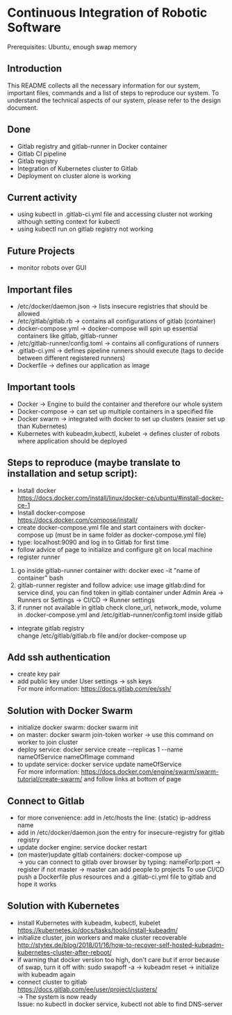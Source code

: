 # Continuous Integration of Robotic Software  
Prerequisites: Ubuntu, enough swap memory
## Introduction
This README collects all the necessary information for our system, important files, commands and a list of steps to reproduce our system. To understand the technical aspects of our system, please refer to the design document.
## Done
- Gitlab registry and gitlab-runner in Docker container  
- Gitlab CI pipeline  
- Gitlab registry  
- Integration of Kubernetes cluster to Gitlab  
- Deployment on cluster alone is working  
## Current activity  
- using kubectl in .gitlab-ci.yml file and accessing cluster not working although setting context for kubectl  
- using kubectl run on gitlab registry not working  
## Future Projects
- monitor robots over GUI

## Important files 
- /etc/docker/daemon.json        	-> lists insecure registries that should be allowed  
- /etc/gitlab/gitlab.rb		   	-> contains all configurations of gitlab (container)  
- docker-compose.yml      		-> docker-compose will spin up essential containers like gitlab, gitlab-runner  
- /etc/gitlab-runner/config.toml	-> contains all configurations of runners  
- .gitlab-ci.yml 			-> defines pipeline runners should execute (tags to decide between different registered runners)  
- Dockerfile				-> defines our application as image  
## Important tools 
- Docker					-> Engine to build the container and therefore our whole system  
- Docker-compose				-> can set up multiple containers in a specified file  
- Docker swarm					-> integrated with docker to set up clusters (easier set up than Kubernetes)
- Kubernetes with kubeadm,kubectl, kubelet	-> defines cluster of robots where application should be deployed  

## Steps to reproduce (maybe translate to installation and setup script):
- Install docker  
https://docs.docker.com/install/linux/docker-ce/ubuntu/#install-docker-ce-1  
- Install docker-compose  
https://docs.docker.com/compose/install/  
- create docker-compose.yml file and start containers with docker-compose up (must be in same folder as docker-compose.yml file)  
- type: localhost:9090 and log in to Gitlab for first time  
- follow advice of page to initialize and configure git on local machine  
- register runner  
1. go inside gitlab-runner container with: docker exec -it "name of container" bash  
2. gitlab-runner register and follow advice: use image gitlab:dind for service dind, you can find token in gitlab container under Admin Area -> Runners or Settings -> CI/CD -> Runner settings  
3. if runner not available in gitlab check clone_url, network_mode, volume in .docker-compose.yml and /etc/gitlab-runner/config.toml inside gitlab  
- integrate gitlab registry  
change /etc/gitlab/gitlab.rb file and/or docker-compose up  
## Add ssh authentication
- create key pair  
- add public key under User settings -> ssh keys  
For more information: https://docs.gitlab.com/ee/ssh/ 

## Solution with Docker Swarm
- initialize docker swarm: docker swarm init  
- on master: docker swarm join-token worker -> use this command on worker to join cluster  
- deploy service: docker service create --replicas 1 --name nameOfService nameOfImage command  
- to update service: docker service update nameOfService  
For more information: https://docs.docker.com/engine/swarm/swarm-tutorial/create-swarm/ and follow links at bottom of page

## Connect to Gitlab
- for more convenience: add in /etc/hosts the line: (static) ip-address name  
- add in /etc/docker/daemon.json the entry for insecure-registry for gitlab registry  
- update docker engine: service docker restart  
- (on master)update gitlab containers: docker-compose up  
-> you can connect to gitlab over browser by typing: nameForIp:port -> register if not master -> master can add people to projects
To use CI/CD push a Dockerfile plus resources and a .gitlab-ci.yml file to gitlab and hope it works

## Solution with Kubernetes
- install Kubernetes with kubeadm, kubectl, kubelet  
https://kubernetes.io/docs/tasks/tools/install-kubeadm/  
- initialize cluster, join workers and make cluster recoverable  
http://stytex.de/blog/2018/01/16/how-to-recover-self-hosted-kubeadm-kubernetes-cluster-after-reboot/  
- if warning that docker version too high, don't care but if error because of swap, turn it off with: sudo swapoff -a -> kubeadm reset -> initialize with kubeadm again  
- connect cluster to gitlab  
https://docs.gitlab.com/ee/user/project/clusters/  
-> The system is now ready  
Issue: no kubectl in docker service, kubectl not able to find DNS-server
